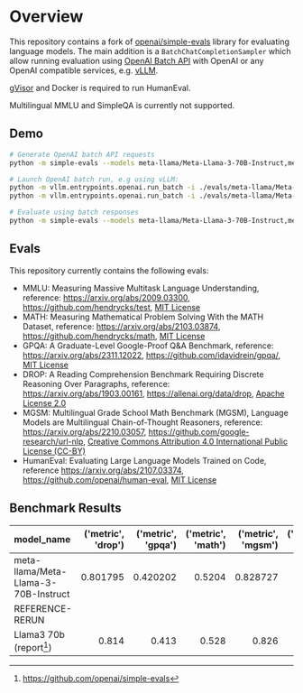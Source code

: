# Overview

This repository contains a fork of [openai/simple-evals](https://github.com/openai/simple-evals) library for evaluating language models. The main addition is a `BatchChatCompletionSampler` which allow running evaluation using [OpenAI Batch API](https://platform.openai.com/docs/api-reference/batch) with OpenAI or any OpenAI compatible services, e.g. [vLLM](https://github.com/vllm-project/vllm/blob/main/examples/offline_inference_openai.md).

[gVisor](https://gvisor.dev/docs/user_guide/install/) and Docker is required to run HumanEval.

Multilingual MMLU and SimpleQA is currently not supported.

## Demo

```bash
# Generate OpenAI batch API requests
python -m simple-evals --models meta-llama/Meta-Llama-3-70B-Instruct,meta-llama/Meta-Llama-3-8B-Instruct --working_dir=./evals --instrument=True

# Launch OpenAI batch run, e.g using vLLM:
python -m vllm.entrypoints.openai.run_batch -i ./evals/meta-llama/Meta-Llama-3-70B-Instruct/requests.jsonl -o ./evals/meta-llama/Meta-Llama-3-70B-Instruct/responses.jsonl --model meta-llama/Meta-Llama-3-70B-Instruct --disable-log-requests --tensor-parallel-size=4
python -m vllm.entrypoints.openai.run_batch -i ./evals/meta-llama/Meta-Llama-3-8B-Instruct/requests.jsonl -o ./evals/meta-llama/Meta-Llama-3-8B-Instruct/responses.jsonl --model meta-llama/Meta-Llama-3-8B-Instruct --disable-log-requests

# Evaluate using batch responses
python -m simple-evals --models meta-llama/Meta-Llama-3-70B-Instruct,meta-llama/Meta-Llama-3-8B-Instruct --working_dir=./evals
```

## Evals

This repository currently contains the following evals:

- MMLU: Measuring Massive Multitask Language Understanding, reference: https://arxiv.org/abs/2009.03300, https://github.com/hendrycks/test, [MIT License](https://github.com/hendrycks/test/blob/master/LICENSE)
- MATH: Measuring Mathematical Problem Solving With the MATH Dataset, reference: https://arxiv.org/abs/2103.03874, https://github.com/hendrycks/math, [MIT License](https://github.com/idavidrein/gpqa/blob/main/LICENSE)
- GPQA: A Graduate-Level Google-Proof Q&A Benchmark, reference: https://arxiv.org/abs/2311.12022, https://github.com/idavidrein/gpqa/, [MIT License](https://github.com/idavidrein/gpqa/blob/main/LICENSE)
- DROP: A Reading Comprehension Benchmark Requiring Discrete Reasoning Over Paragraphs, reference: https://arxiv.org/abs/1903.00161, https://allenai.org/data/drop, [Apache License 2.0](https://github.com/allenai/allennlp-models/blob/main/LICENSE)
- MGSM: Multilingual Grade School Math Benchmark (MGSM), Language Models are Multilingual Chain-of-Thought Reasoners, reference: https://arxiv.org/abs/2210.03057, https://github.com/google-research/url-nlp, [Creative Commons Attribution 4.0 International Public License (CC-BY)](https://github.com/google-research/url-nlp/blob/main/LICENSE)
- HumanEval: Evaluating Large Language Models Trained on Code, reference https://arxiv.org/abs/2107.03374, https://github.com/openai/human-eval, [MIT License](https://github.com/openai/human-eval/blob/master/LICENSE)

## Benchmark Results

| model_name                           | ('metric', 'drop') | ('metric', 'gpqa') | ('metric', 'math') | ('metric', 'mgsm') | ('metric', 'mmlu') |
| :----------------------------------- | -----------------: | -----------------: | -----------------: | -----------------: | -----------------: |
| meta-llama/Meta-Llama-3-70B-Instruct |           0.801795 |           0.420202 |             0.5204 |           0.828727 |             0.7956 |
| REFERENCE-RERUN                      |                    |                    |                    |                    |                    |
| Llama3 70b (report[^1])              |              0.814 |              0.413 |              0.528 |              0.826 |              0.802 |

[^1]: https://github.com/openai/simple-evals
